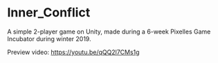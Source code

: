 # Inner_Conflict
 A simple 2-player game on Unity, made during a 6-week Pixelles Game Incubator during winter 2019.

Preview video: https://youtu.be/qQQ2l7CMs1g
